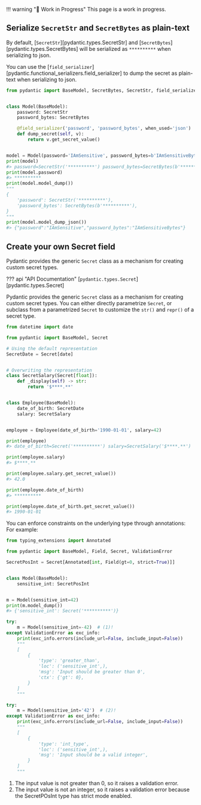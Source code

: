 !!! warning "🚧 Work in Progress"
    This page is a work in progress.

## Serialize `SecretStr` and `SecretBytes` as plain-text

By default, [`SecretStr`][pydantic.types.SecretStr] and [`SecretBytes`][pydantic.types.SecretBytes]
will be serialized as `**********` when serializing to json.

You can use the [`field_serializer`][pydantic.functional_serializers.field_serializer] to dump the
secret as plain-text when serializing to json.

```py
from pydantic import BaseModel, SecretBytes, SecretStr, field_serializer


class Model(BaseModel):
    password: SecretStr
    password_bytes: SecretBytes

    @field_serializer('password', 'password_bytes', when_used='json')
    def dump_secret(self, v):
        return v.get_secret_value()


model = Model(password='IAmSensitive', password_bytes=b'IAmSensitiveBytes')
print(model)
#> password=SecretStr('**********') password_bytes=SecretBytes(b'**********')
print(model.password)
#> **********
print(model.model_dump())
"""
{
    'password': SecretStr('**********'),
    'password_bytes': SecretBytes(b'**********'),
}
"""
print(model.model_dump_json())
#> {"password":"IAmSensitive","password_bytes":"IAmSensitiveBytes"}
```

## Create your own Secret field

Pydantic provides the generic `Secret` class as a mechanism for creating custom secret types.

??? api "API Documentation"
    [`pydantic.types.Secret`][pydantic.types.Secret]<br>

Pydantic provides the generic `Secret` class as a mechanism for creating custom secret types.
You can either directly parametrize `Secret`, or subclass from a parametrized `Secret` to customize the `str()` and `repr()` of a secret type.

```py
from datetime import date

from pydantic import BaseModel, Secret

# Using the default representation
SecretDate = Secret[date]


# Overwriting the representation
class SecretSalary(Secret[float]):
    def _display(self) -> str:
        return '$****.**'


class Employee(BaseModel):
    date_of_birth: SecretDate
    salary: SecretSalary


employee = Employee(date_of_birth='1990-01-01', salary=42)

print(employee)
#> date_of_birth=Secret('**********') salary=SecretSalary('$****.**')

print(employee.salary)
#> $****.**

print(employee.salary.get_secret_value())
#> 42.0

print(employee.date_of_birth)
#> **********

print(employee.date_of_birth.get_secret_value())
#> 1990-01-01
```

You can enforce constraints on the underlying type through annotations:
For example:

```py
from typing_extensions import Annotated

from pydantic import BaseModel, Field, Secret, ValidationError

SecretPosInt = Secret[Annotated[int, Field(gt=0, strict=True)]]


class Model(BaseModel):
    sensitive_int: SecretPosInt


m = Model(sensitive_int=42)
print(m.model_dump())
#> {'sensitive_int': Secret('**********')}

try:
    m = Model(sensitive_int=-42)  # (1)!
except ValidationError as exc_info:
    print(exc_info.errors(include_url=False, include_input=False))
    """
    [
        {
            'type': 'greater_than',
            'loc': ('sensitive_int',),
            'msg': 'Input should be greater than 0',
            'ctx': {'gt': 0},
        }
    ]
    """

try:
    m = Model(sensitive_int='42')  # (2)!
except ValidationError as exc_info:
    print(exc_info.errors(include_url=False, include_input=False))
    """
    [
        {
            'type': 'int_type',
            'loc': ('sensitive_int',),
            'msg': 'Input should be a valid integer',
        }
    ]
    """
```

1. The input value is not greater than 0, so it raises a validation error.
2. The input value is not an integer, so it raises a validation error because the SecretPOsInt type has strict mode enabled.
